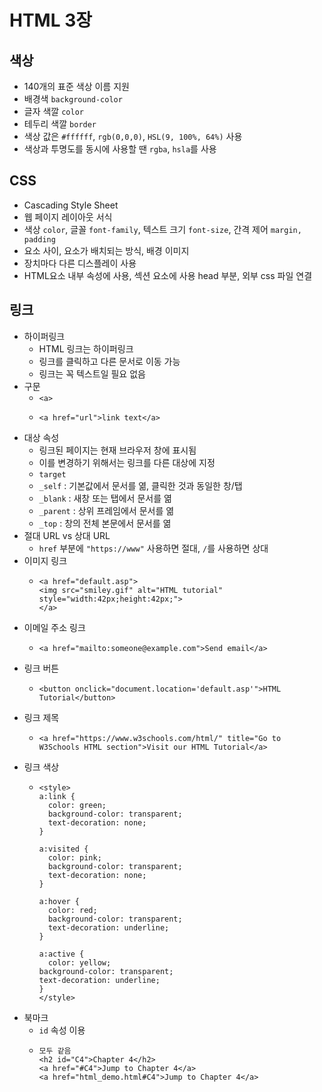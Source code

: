 # HTML 3장
## 색상
- 140개의 표준 색상 이름 지원
- 배경색 `background-color`
- 글자 색깔 `color`
- 테두리 색깔 `border`
- 색상 값은 `#ffffff`, `rgb(0,0,0)`, `HSL(9, 100%, 64%)` 사용
- 색상과 투명도를 동시에 사용할 땐 `rgba`, `hsla`를 사용

## CSS
- Cascading Style Sheet
- 웹 페이지 레이아웃 서식
- 색상 `color`, 글꼴 `font-family`, 텍스트 크기 `font-size`, 간격 제어 `margin, padding`
- 요소 사이, 요소가 배치되는 방식, 배경 이미지
- 장치마다 다른 디스플레이 사용
- HTML요소 내부 속성에 사용, 섹션 요소에 사용 head 부분, 외부 css 파일 연결

## 링크
- 하이퍼링크
  + HTML 링크는 하이퍼링크
  + 링크를 클릭하고 다른 문서로 이동 가능
  + 링크는 꼭 텍스트일 필요 없음
- 구문
  + `<a>`
  + ```
    <a href="url">link text</a>
    ```
- 대상 속성
  + 링크된 페이지는 현재 브라우저 창에 표시됨
  + 이를 변경하기 위해서는 링크를 다른 대상에 지정
  +  `target`
  +  `_self` : 기본값에서 문서를 엶, 클릭한 것과 동일한 창/탭
  +  `_blank` : 새창 또는 탭에서 문서를 엶
  +  `_parent` : 상위 프레임에서 문서를 엶
  +  `_top` : 창의 전체 본문에서 문서를 엶
- 절대 URL vs 상대 URL
  + `href` 부분에 `"https://www"` 사용하면 절대, `/`를 사용하면 상대
- 이미지 링크
  + ```
    <a href="default.asp">
    <img src="smiley.gif" alt="HTML tutorial" style="width:42px;height:42px;">
    </a>
    ```
- 이메일 주소 링크
  + ```
    <a href="mailto:someone@example.com">Send email</a>
    ```
- 링크 버튼
  + ```
    <button onclick="document.location='default.asp'">HTML Tutorial</button>
    ```
- 링크 제목
  + ```
    <a href="https://www.w3schools.com/html/" title="Go to W3Schools HTML section">Visit our HTML Tutorial</a>
    ```
 - 링크 색상
   + ```
     <style>
     a:link {
       color: green;
       background-color: transparent;
       text-decoration: none;
     }
     
     a:visited {
       color: pink;
       background-color: transparent;
       text-decoration: none;
     }
     
     a:hover {
       color: red;
       background-color: transparent;
       text-decoration: underline;
     }
     
     a:active {
       color: yellow;
     background-color: transparent;
     text-decoration: underline;
     }
     </style>
     ```
 - 북마크
   + `id` 속성 이용
   + ```
     모두 같음
     <h2 id="C4">Chapter 4</h2>
     <a href="#C4">Jump to Chapter 4</a>
     <a href="html_demo.html#C4">Jump to Chapter 4</a>
     ```
